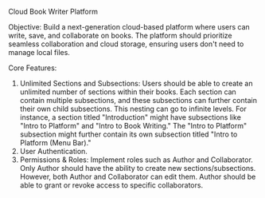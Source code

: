Cloud Book Writer Platform

Objective: Build a next-generation cloud-based platform where users can write, save, and collaborate on books. The platform should prioritize seamless collaboration and cloud storage, ensuring users don't need to manage local files.

Core Features:
1. Unlimited Sections and Subsections:
Users should be able to create an unlimited number of sections within their books.
Each section can contain multiple subsections, and these subsections can further contain their own child subsections. This nesting can go to infinite levels.
For instance, a section titled "Introduction" might have subsections like "Intro to Platform" and "Intro to Book Writing." The "Intro to Platform" subsection might further contain its own subsection titled "Intro to Platform (Menu Bar)."
2. User Authentication.
3. Permissions & Roles:
Implement roles such as Author and Collaborator.
Only Author should have the ability to create new sections/subsections. However, both Author and Collaborator can edit them.
Author should be able to grant or revoke access to specific collaborators.


